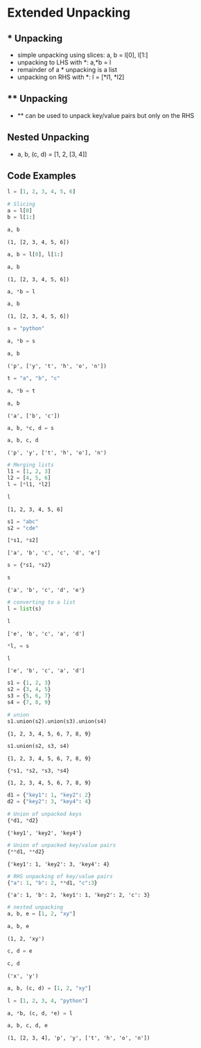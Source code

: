 # Extended Unpacking

## \* Unpacking

- simple unpacking using slices: a, b = l\[0\], l\[1:\]
- unpacking to LHS with \*: a,\*b = l
- remainder of a \* unpacking is a list
- unpacking on RHS with \*: l = \[\*l1, \*l2\]

## \*\* Unpacking

- \*\* can be used to unpack key/value pairs but only on the RHS

## Nested Unpacking

- a, b, (c, d) = \[1, 2, \[3, 4\]\]

## Code Examples


```python
l = [1, 2, 3, 4, 5, 6]
```


```python
# Slicing
a = l[0]
b = l[1:]
```


```python
a, b
```




    (1, [2, 3, 4, 5, 6])




```python
a, b = l[0], l[1:]
```


```python
a, b
```




    (1, [2, 3, 4, 5, 6])




```python
a, *b = l
```


```python
a, b
```




    (1, [2, 3, 4, 5, 6])




```python
s = "python"
```


```python
a, *b = s
```


```python
a, b
```




    ('p', ['y', 't', 'h', 'o', 'n'])




```python
t = "a", "b", "c"
```


```python
a, *b = t
```


```python
a, b
```




    ('a', ['b', 'c'])




```python
a, b, *c, d = s
```


```python
a, b, c, d
```




    ('p', 'y', ['t', 'h', 'o'], 'n')




```python
# Merging lists
l1 = [1, 2, 3]
l2 = [4, 5, 6]
l = [*l1, *l2]
```


```python
l
```




    [1, 2, 3, 4, 5, 6]




```python
s1 = "abc"
s2 = "cde"
```


```python
[*s1, *s2]
```




    ['a', 'b', 'c', 'c', 'd', 'e']




```python
s = {*s1, *s2}
```


```python
s
```




    {'a', 'b', 'c', 'd', 'e'}




```python
# converting to a list
l = list(s)
```


```python
l
```




    ['e', 'b', 'c', 'a', 'd']




```python
*l, = s
```


```python
l
```




    ['e', 'b', 'c', 'a', 'd']




```python
s1 = {1, 2, 3}
s2 = {3, 4, 5}
s3 = {5, 6, 7}
s4 = {7, 8, 9}
```


```python
# union
s1.union(s2).union(s3).union(s4)
```




    {1, 2, 3, 4, 5, 6, 7, 8, 9}




```python
s1.union(s2, s3, s4)
```




    {1, 2, 3, 4, 5, 6, 7, 8, 9}




```python
{*s1, *s2, *s3, *s4}
```




    {1, 2, 3, 4, 5, 6, 7, 8, 9}




```python
d1 = {"key1": 1, "key2": 2}
d2 = {"key2": 3, "key4": 4}
```


```python
# Union of unpacked keys
{*d1, *d2}
```




    {'key1', 'key2', 'key4'}




```python
# Union of unpacked key/value pairs
{**d1, **d2}
```




    {'key1': 1, 'key2': 3, 'key4': 4}




```python
# RHS unpacking of key/value pairs
{"a": 1, "b": 2, **d1, "c":3}
```




    {'a': 1, 'b': 2, 'key1': 1, 'key2': 2, 'c': 3}




```python
# nested unpacking
a, b, e = [1, 2, "xy"]
```


```python
a, b, e
```




    (1, 2, 'xy')




```python
c, d = e
```


```python
c, d
```




    ('x', 'y')




```python
a, b, (c, d) = [1, 2, "xy"]
```


```python
l = [1, 2, 3, 4, "python"]
```


```python
a, *b, (c, d, *e) = l
```


```python
a, b, c, d, e
```




    (1, [2, 3, 4], 'p', 'y', ['t', 'h', 'o', 'n'])


